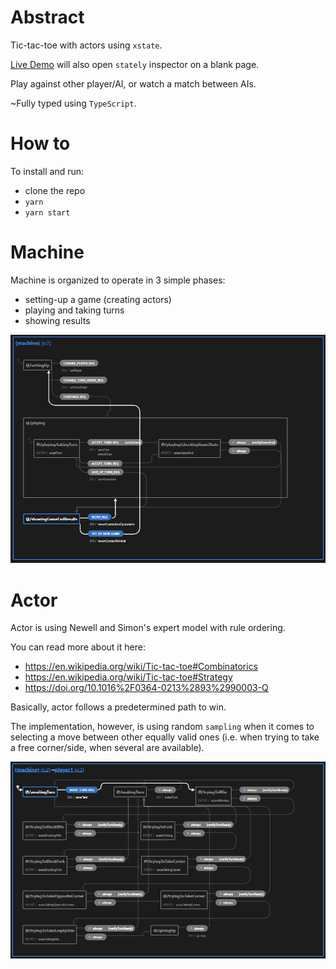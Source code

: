 # Abstract

Tic-tac-toe with actors using `xstate`. 

[Live Demo](https://mrnovado.github.io/xstate-tic-tac-toe/) will also open `stately` inspector on a blank page.

Play against other player/AI, or watch a match between AIs.

~Fully typed using `TypeScript`.

# How to

To install and run:
- clone the repo
- `yarn`
- `yarn start`

# Machine

Machine is organized to operate in 3 simple phases:
- setting-up a game (creating actors)
- playing and taking turns
- showing results

![TicTacToe machine state-chart](./doc/TicTacToeMachineSChart.png)

# Actor
Actor is using Newell and Simon's expert model with rule ordering.

You can read more about it here:
- https://en.wikipedia.org/wiki/Tic-tac-toe#Combinatorics
- https://en.wikipedia.org/wiki/Tic-tac-toe#Strategy
- https://doi.org/10.1016%2F0364-0213%2893%2990003-Q

Basically, actor follows a predetermined path to win.

The implementation, however, is using random `sampling` when it comes to selecting a move between other equally valid ones (i.e. when trying to take a free corner/side, when several are available).  

![TicTacToe machine state-chart](./doc/TicTacToeActorSChart.png)